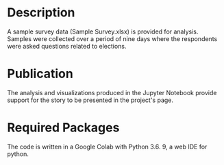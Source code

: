 # Description
A sample survey data (Sample Survey.xlsx) is provided for analysis. Samples were collected
over a period of nine days where the respondents were asked questions related to elections.

# Publication
The analysis and visualizations produced in the Jupyter Notebook provide support for the story to be presented in the project's page.

# Required Packages
The code is written in a Google Colab with Python 3.6. 9, a web IDE for python.
